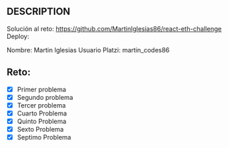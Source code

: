 ## DESCRIPTION

Solución al reto: https://github.com/MartinIglesias86/react-eth-challenge
Deploy: 

Nombre: Martin Iglesias
Usuario Platzi: martin_codes86

## Reto:

- [x] Primer problema
- [x] Segundo problema
- [x] Tercer problema
- [x] Cuarto Problema
- [x] Quinto Problema
- [x] Sexto Problema
- [x] Septimo Problema
